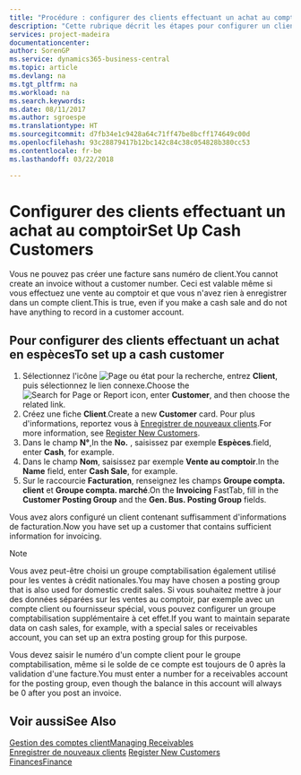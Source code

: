 ```yaml
---
title: "Procédure : configurer des clients effectuant un achat au comptoir | Microsoft Docs"
description: "Cette rubrique décrit les étapes pour configurer un client qui paie en espèces."
services: project-madeira
documentationcenter: 
author: SorenGP
ms.service: dynamics365-business-central
ms.topic: article
ms.devlang: na
ms.tgt_pltfrm: na
ms.workload: na
ms.search.keywords: 
ms.date: 08/11/2017
ms.author: sgroespe
ms.translationtype: HT
ms.sourcegitcommit: d7fb34e1c9428a64c71ff47be8bcff174649c00d
ms.openlocfilehash: 93c28879417b12bc142c84c38c054828b380cc53
ms.contentlocale: fr-be
ms.lasthandoff: 03/22/2018

---
```

# <a name="set-up-cash-customers"></a><span data-ttu-id="260d9-103">Configurer des clients effectuant un achat au comptoir</span><span class="sxs-lookup"><span data-stu-id="260d9-103">Set Up Cash Customers</span></span>
<span data-ttu-id="260d9-104">Vous ne pouvez pas créer une facture sans numéro de client.</span><span class="sxs-lookup"><span data-stu-id="260d9-104">You cannot create an invoice without a customer number.</span></span> <span data-ttu-id="260d9-105">Ceci est valable même si vous effectuez une vente au comptoir et que vous n'avez rien à enregistrer dans un compte client.</span><span class="sxs-lookup"><span data-stu-id="260d9-105">This is true, even if you make a cash sale and do not have anything to record in a customer account.</span></span>  

## <a name="to-set-up-a-cash-customer"></a><span data-ttu-id="260d9-106">Pour configurer des clients effectuant un achat en espèces</span><span class="sxs-lookup"><span data-stu-id="260d9-106">To set up a cash customer</span></span>  
1.  <span data-ttu-id="260d9-107">Sélectionnez l'icône ![Page ou état pour la recherche](media/ui-search/search_small.png "icône Page ou état pour la recherche"), entrez **Client**, puis sélectionnez le lien connexe.</span><span class="sxs-lookup"><span data-stu-id="260d9-107">Choose the ![Search for Page or Report](media/ui-search/search_small.png "Search for Page or Report icon") icon, enter **Customer**, and then choose the related link.</span></span>  
2.  <span data-ttu-id="260d9-108">Créez une fiche **Client**.</span><span class="sxs-lookup"><span data-stu-id="260d9-108">Create a new **Customer** card.</span></span> <span data-ttu-id="260d9-109">Pour plus d'informations, reportez vous à [Enregistrer de nouveaux clients](sales-how-register-new-customers.md).</span><span class="sxs-lookup"><span data-stu-id="260d9-109">For more information, see [Register New Customers](sales-how-register-new-customers.md).</span></span>
3.  <span data-ttu-id="260d9-110">Dans le champ **N°**,</span><span class="sxs-lookup"><span data-stu-id="260d9-110">In the **No.**</span></span> <span data-ttu-id="260d9-111">, saisissez par exemple **Espèces**.</span><span class="sxs-lookup"><span data-stu-id="260d9-111">field, enter **Cash**, for example.</span></span>  
4.  <span data-ttu-id="260d9-112">Dans le champ **Nom**, saisissez par exemple **Vente au comptoir**.</span><span class="sxs-lookup"><span data-stu-id="260d9-112">In the **Name** field, enter **Cash Sale**, for example.</span></span>  
5.  <span data-ttu-id="260d9-113">Sur le raccourcie **Facturation**, renseignez les champs **Groupe compta. client** et **Groupe compta. marché**.</span><span class="sxs-lookup"><span data-stu-id="260d9-113">On the **Invoicing** FastTab, fill in the **Customer Posting Group** and the **Gen. Bus. Posting Group** fields.</span></span>  

 <span data-ttu-id="260d9-114">Vous avez alors configuré un client contenant suffisamment d'informations de facturation.</span><span class="sxs-lookup"><span data-stu-id="260d9-114">Now you have set up a customer that contains sufficient information for invoicing.</span></span>  

> [!NOTE]  
>  <span data-ttu-id="260d9-115">Vous avez peut-être choisi un groupe comptabilisation également utilisé pour les ventes à crédit nationales.</span><span class="sxs-lookup"><span data-stu-id="260d9-115">You may have chosen a posting group that is also used for domestic credit sales.</span></span> <span data-ttu-id="260d9-116">Si vous souhaitez mettre à jour des données séparées sur les ventes au comptoir, par exemple avec un compte client ou fournisseur spécial, vous pouvez configurer un groupe comptabilisation supplémentaire à cet effet.</span><span class="sxs-lookup"><span data-stu-id="260d9-116">If you want to maintain separate data on cash sales, for example, with a special sales or receivables account, you can set up an extra posting group for this purpose.</span></span>  
>   
>  <span data-ttu-id="260d9-117">Vous devez saisir le numéro d'un compte client pour le groupe comptabilisation, même si le solde de ce compte est toujours de 0 après la validation d'une facture.</span><span class="sxs-lookup"><span data-stu-id="260d9-117">You must enter a number for a receivables account for the posting group, even though the balance in this account will always be 0 after you post an invoice.</span></span>  

## <a name="see-also"></a><span data-ttu-id="260d9-118">Voir aussi</span><span class="sxs-lookup"><span data-stu-id="260d9-118">See Also</span></span>
[<span data-ttu-id="260d9-119">Gestion des comptes client</span><span class="sxs-lookup"><span data-stu-id="260d9-119">Managing Receivables</span></span>](receivables-manage-receivables.md)  
<span data-ttu-id="260d9-120">[Enregistrer de nouveaux clients](sales-how-register-new-customers.md)  </span><span class="sxs-lookup"><span data-stu-id="260d9-120">[Register New Customers](sales-how-register-new-customers.md)  </span></span>  
[<span data-ttu-id="260d9-121">Finances</span><span class="sxs-lookup"><span data-stu-id="260d9-121">Finance</span></span>](finance.md)  


